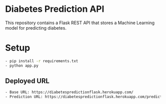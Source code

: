# Diabetes Prediction API
This repository contains a Flask REST API that stores a Machine Learning model for predicting diabetes.

# Setup
```bash
- pip install -r requirements.txt
- python app.py
```
## Deployed URL
```bash
- Base URL: https://diabetespredictionflask.herokuapp.com/
- Prediction URL: https://diabetespredictionflask.herokuapp.com/predict
```